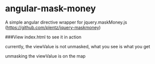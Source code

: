angular-mask-money
==================

A simple angular directive wrapper for jquery.maskMoney.js (https://github.com/plentz/jquery-maskmoney)

###View index.html to see it in action


currently, the viewValue is not unmasked, what you see is what you get


unmasking the viewValue is on the map


